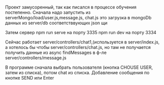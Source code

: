 Проект замусоренный, так как писался в процессе обучения постепенно.
Сначала надо запустить из serverMongo/load/user.js,message.js, chat.js
это загрузка в mongoDb данных из server/db соответстввующих json щи

Затем сервер npm run serve на порту 3335
npm run dev на порту 3334

Сейчас работает server/controllers/chat1,(используется в server/index.js,
а хотелось бы чтобы server/controllers/chat.js,
но там не получается получить данные из async findMessages в ф-ле server/controllers/message.js

В программе сначала выбрать пользователя (кнопка CHOUSE USER, затем из списка),
потом chat из списка.
Добавление сообщения по кнопке SEND или Enter
